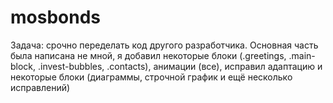 # mosbonds
Задача: срочно переделать код другого разработчика. 
Основная часть была написана не мной, я добавил некоторые блоки (.greetings, .main-block, .invest-bubbles, .contacts), анимации (все), исправил адаптацию и некоторые блоки (диаграммы, строчной график и ещё несколько исправлений)

